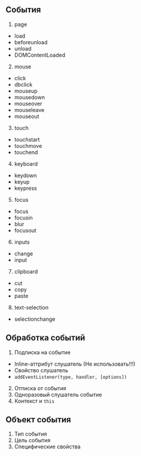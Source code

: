 ## События

1. page
  * load
  * beforeunload
  * unload
  * DOMContentLoaded
2. mouse
  * click
  * dbclick
  * mouseup
  * mousedown
  * mouseover
  * mouseleave
  * mouseout
3. touch
  * touchstart
  * touchmove
  * touchend
4. keyboard
  * keydown
  * keyup
  * keypress
5. focus
  * focus
  * focusin
  * blur
  * focusout
6. inputs
  * change
  * input
7. clipboard
  * cut
  * copy
  * paste
8. text-selection
  * selectionchange

## Обработка событий

1. Подписка на событие
 * Inline-аттрибут слушатель (Не использовать!!!)
 * Свойство слушатель
 * `addEventListener(type, handler, [options])`
2. Отписка от события
3. Одноразовый слушатель событие
4. Контекст и `this`

## Объект события

1. Тип события
2. Цель события
3. Специфические свойства

